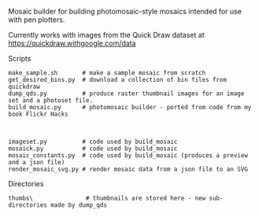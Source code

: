 Mosaic builder for building photomosaic-style mosaics intended for use with pen plotters.

Currently works with images from the Quick Draw dataset at https://quickdraw.withgoogle.com/data

Scripts
```
make_sample.sh       # make a sample mosaic from scratch
get_desired_bins.py  # download a collection of bin files from quickdraw
dump_qds.py          # produce raster thumbnail images for an image set and a photoset file.
build_mosaic.py      # photomosaic builder - ported from code from my book Flickr Hacks



imageset.py          # code used by build_mosaic
mosaick.py           # code used by build_mosaic
mosaic_constants.py  # code used by build_mosaic (produces a preview and a json file)
render_mosaic_svg.py # render mosaic data from a json file to an SVG

```

Directories
```
thumbs\               # thumbnails are stored here - new sub-directories made by dump_qds


```